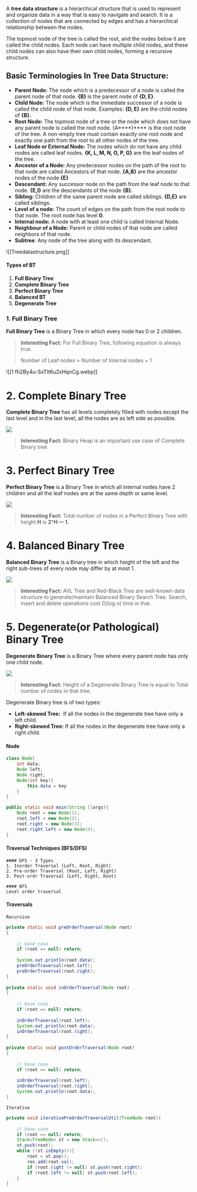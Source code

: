 A **tree data structure** is a hierarchical structure that is used to represent and organize data in a way that is easy to navigate and search. It is a collection of nodes that are connected by edges and has a hierarchical relationship between the nodes. 

The topmost node of the tree is called the root, and the nodes below it are called the child nodes. Each node can have multiple child nodes, and these child nodes can also have their own child nodes, forming a recursive structure.

## Basic Terminologies In Tree Data Structure:

- ****Parent Node:**** The node which is a predecessor of a node is called the parent node of that node. ****{B}**** is the parent node of ****{D, E}****.
- ****Child Node:**** The node which is the immediate successor of a node is called the child node of that node. Examples: ****{D, E}**** are the child nodes of ****{B}.****
- ****Root Node:**** The topmost node of a tree or the node which does not have any parent node is called the root node. {A****}**** is the root node of the tree. A non-empty tree must contain exactly one root node and exactly one path from the root to all other nodes of the tree.
- ****Leaf Node or External Node:**** The nodes which do not have any child nodes are called leaf nodes. ****{K, L, M, N, O, P, G}**** are the leaf nodes of the tree.
- ****Ancestor of a Node:**** Any predecessor nodes on the path of the root to that node are called Ancestors of that node. ****{A,B}**** are the ancestor nodes of the node ****{E}****
- ****Descendant:**** Any successor node on the path from the leaf node to that node. ****{E,I}**** are the descendants of the node ****{B}.****
- ****Sibling:**** Children of the same parent node are called siblings. ****{D,E}**** are called siblings.
- ****Level of a node:**** The count of edges on the path from the root node to that node. The root node has level ****0****.
- ****Internal node:**** A node with at least one child is called Internal Node.
- ****Neighbour of a Node:**** Parent or child nodes of that node are called neighbors of that node.
- ****Subtree****: Any node of the tree along with its descendant.

![[Treedatastructure.png]]


#### Types of BT
1. **Full Binary Tree** 
2. **Complete Binary Tree** 
3. **Perfect Binary Tree** 
4. **Balanced BT** 
5. **Degenerate Tree**

### 1. Full Binary Tree

**Full Binary Tree** is a Binary Tree in which every node has 0 or 2 children.

> **Interesting Fact:** For Full Binary Tree, following equation is always true.
> 
> Number of Leaf nodes = Number of Internal nodes + 1

![[1 fh2By4u-SxTlt6u2xHqnCg.webp]]


# 2. Complete Binary Tree

**Complete Binary Tree** has all levels completely filled with nodes except the last level and in the last level, all the nodes are as left side as possible.

![](https://miro.medium.com/v2/resize:fit:1000/1*M1qfRR59TR9-i4pmI-_Clg.png)

> **Interesting Fact:** Binary Heap is an important use case of Complete Binary tree.

# 3. Perfect Binary Tree

**Perfect Binary Tree** is a Binary Tree in which all internal nodes have 2 children and all the leaf nodes are at the same depth or same level.

![](https://miro.medium.com/v2/resize:fit:1000/1*EgcvwUHXnmdOpbHQwgCknA.png)

>**Interesting Fact:** Total number of nodes in a Perfect Binary Tree with height **H** is **2^H — 1**.

# 4. Balanced Binary Tree

**Balanced Binary Tree** is a Binary tree in which height of the left and the right sub-trees of every node may differ by at most 1.

![](https://miro.medium.com/v2/resize:fit:1000/1*jSq-xjEZYytNDIBpZNQC2w.png)

> **Interesting Fact:** AVL Tree and Red-Black Tree are well-known data structure to generate/maintain Balanced Binary Search Tree. Search, insert and delete operations cost O(log n) time in that.

# 5. Degenerate(or Pathological) Binary Tree

**Degenerate Binary Tree** is a Binary Tree where every parent node has only one child node.

![](https://miro.medium.com/v2/resize:fit:1000/1*m5BjLJeSrSGH4US-QXj4aA.png)

> **Interesting Fact:** Height of a Degenerate Binary Tree is equal to Total number of nodes in that tree.

Degenerate Binary tree is of two types:

- ****Left-skewed Tree:****  If all the nodes in the degenerate tree have only a left child.
- ****Right-skewed Tree:**** If all the nodes in the degenerate tree have only a right child.


#### Node 

```java
class Node{
	int data;
	Node left;
	Node right;
	Node(int key){
		this.data = key
	}
}

public static void main(String []args){
	Node root = new Node(1);
	root.left = new Node(2);
	root.right = new Node(3);
	root.right.left = new Node(4);
}
```


#### Traversal Techniques (BFS/DFS)
	#### DFS - 3 Types
	1. Inorder Traversal (Left, Root, Right)
	2. Pre-order Traversal (Root, Left, Right)
	3. Post-ordr Traversal (Left, Right, Root)

	#### BFS 
	Level order traversal 


#### Traversals
	Recursive

```java
private static void preOrderTraversal(Node root)
{  
  
    // base case   
	if (root == null) return;  
  
    System.out.println(root.data);  
    preOrderTraversal(root.left);  
    preOrderTraversal(root.right);  
}  
  
private static void inOrderTraversal(Node root)
{  
  
    // base case   
	if (root == null) return;  
  
    inOrderTraversal(root.left);  
    System.out.println(root.data);  
    inOrderTraversal(root.right);  
}  
  
private static void postOrderTraversal(Node root)
{  
  
    // base case   
	if (root == null) return;  
  
    inOrderTraversal(root.left);  
    inOrderTraversal(root.right);  
    System.out.println(root.data);  
}
```

	Iterative

```java
private void iterativePreOrderTraversalUtil(TreeNode root){  
  
    // base case  
    if (root == null) return;  
    Stack<TreeNode> st = new Stack<>();  
    st.push(root);  
    while (!st.isEmpty()){  
        root = st.pop();  
        res.add(root.val);  
        if (root.right != null) st.push(root.right);  
        if (root.left != null) st.push(root.left);  
    }  
}
```